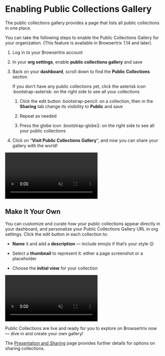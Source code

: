 # Enabling Public Collections Gallery

The public collections gallery provides a page that lists all public collections in one place.

You can take the following steps to enable the Public Collections Gallery for your organization. (This feature is available in Browsertrix 1.14 and later).

1. Log in to your Browsertrix account

2. In your **org settings**, enable **public collections gallery** and save

3. Back on your **dashboard**, scroll down to find the **Public Collections** section
   
    If you don’t have any public collections yet, click the asterisk icon :bootstrap-asterisk: on the right side to see all your collections
    
    1. Click the edit button :bootstrap-pencil: on a collection, then in the **Sharing** tab change its visibility to **Public** and save
        
    2. Repeat as needed
        
    3. Press the globe icon :bootstrap-globe2: on the right side to see all your public collections
        
4.  Click on “**Visit Public Collections Gallery**”, and now you can share your gallery with the world!

<video autoplay muted playsinline loop disablepictureinpicture disableremoteplayback>
  <source src="https://webrecorder.net/assets/video/collections-full-walkthrough-av1.mp4"/>
  <source src="https://webrecorder.net/assets/video/collections-full-walkthrough-h264.mp4"/>
</video>

## Make It Your Own

You can customize and curate how your public collections appear directly in your dashboard, and personalize your Public Collections Gallery URL in org settings. Click the edit button in each collection to:

- **Name** it and add a **description** — include emojis if that’s your style 😉

- Select a **thumbnail** to represent it: either a page screenshot or a placeholder

- Choose the **initial view** for your collection

<video autoplay muted playsinline loop disablepictureinpicture disableremoteplayback>
  <source src="https://webrecorder.net/assets/video/collection-editing-av1.mp4"/>
  <source src="https://webrecorder.net/assets/video/collection-editing-h264.mp4"/>
</video>

Public Collections are live and ready for you to explore on Browsertrix now — dive in and create your own gallery!

The [Presentation and Sharing](../presentation-sharing) page provides further details for options on sharing collections.
